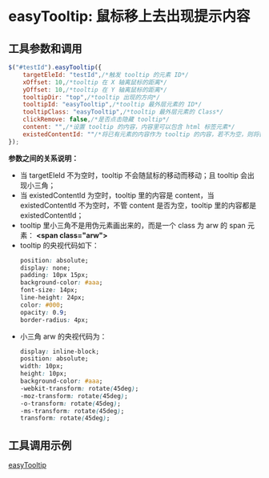 # easyTooltip: 鼠标移上去出现提示内容

## 工具参数和调用
```javascript
$("#testId").easyTooltip({
	targetEleId: "testId",/*触发 tooltip 的元素 ID*/
	xOffset: 10,/*tooltip 在 X 轴离鼠标的距离*/       
	yOffset: 10,/*tooltip 在 Y 轴离鼠标的距离*/
	tooltipDir: "top",/*tooltip 出现的方向*/
	tooltipId: "easyTooltip",/*tooltip 最外层元素的 ID*/
	tooltipClass: "easyTooltip",/*tooltip 最外层元素的 Class*/
	clickRemove: false,/*是否点击隐藏 tooltip*/
	content: "",/*设置 tooltip 的内容，内容里可以包含 html 标签元素*/
	existedContentId: ""/*将已有元素的内容作为 tooltip 的内容，若不为空，则将替换 content 所设置的内容*/
});
```
**参数之间的关系说明：**
- 当 targetEleId 不为空时，tooltip 不会随鼠标的移动而移动；且 tooltip 会出现小三角；
- 当 existedContentId 为空时，tooltip 里的内容是 content，当 existedContentId 不为空时，不管 content 是否为空，tooltip 里的内容都是 existedContentId；
- tooltip 里小三角不是用伪元素画出来的，而是一个 class 为 arw 的 span 元素： **&lt;span class="arw">**
- tooltip 的央视代码如下：
  ```css
  position: absolute;
  display: none;
  padding: 10px 15px;
  background-color: #aaa;
  font-size: 14px;
  line-height: 24px;
  color: #000;
  opacity: 0.9;
  border-radius: 4px;
  ```
- 小三角 arw 的央视代码为：
  ```css
  display: inline-block;
  position: absolute;
  width: 10px;
  height: 10px;
  background-color: #aaa;
  -webkit-transform: rotate(45deg);
  -moz-transform: rotate(45deg);
  -o-transform: rotate(45deg);
  -ms-transform: rotate(45deg);
  transform: rotate(45deg);
  ```

## 工具调用示例

[easyTooltip]()
